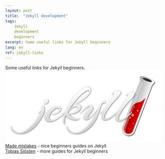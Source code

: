```yaml
---
layout: post
title:  "Jekyll development"
tags: 
    Jekyll 
    development 
    beginners
excerpt: Some useful links for Jekyll beginners
lang: en
ref: jekyll-links
---
```

Some useful links for Jekyll beginners. 
![Jekyll logo](/assets/img/jekyll-logo.png)
<a href="https://mademistakes.com/mastering-jekyll/">Made mistakes</a> - nice beginners guides on Jekyll
<br>
<a href="https://vvv.tobiassjosten.net/jekyll/">Tobias Sjösten</a> - more guides for Jekyll beginners